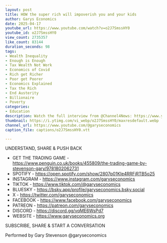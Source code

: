 ```yaml
---
layout: post
title: HOW the super rich will impoverish you and your kids
author: Garys Economics
date: 2025-04-17
youtube_url: https://www.youtube.com/watch?v=o2J7SmssHY0
youtube_id: o2J7SmssHY0
view_count: 2735357
like_count: 83144
duration_seconds: 98
tags:
- Wealth Inequality
- Enough is Enough
- Tax Wealth Not Work
- Economics of Covid
- Rich get Richer
- Poor get Poorer
- Economics Explained
- Tax the Rich
- End Austerity
- Billionaire
- Poverty
categories:
- Education
description: Watch the full interview from @Channel4News: https://www.youtube.com/watch?v=0quhLtBXijM&ab_channel=Channel4News
thumbnail: https://i.ytimg.com/vi_webp/o2J7SmssHY0/maxresdefault.webp
channel_url: https://www.youtube.com/@garyseconomics
caption_file: captions/o2J7SmssHY0.vtt

---
```


UNDERSTAND, SHARE & PUSH BACK

- GET THE TRADING GAME - https://www.penguin.co.uk/books/455809/the-trading-game-by-stevenson-gary/9781802062731
- SPOTIFY - https://open.spotify.com/show/2807p01KIe4RRFjRTB5o25
- INSTAGRAM  - https://www.instagram.com/garyseconomics
- TIKTOK - https://www.tiktok.com/@garyseconomics
- BLUESKY - https://bsky.app/profile/garyseconomics.bsky.social
- X - https://twitter.com/garyseconomics
- FACEBOOK - https://www.facebook.com/garyseconomics
- PATREON - https://patreon.com/garyseconomics
- DISCORD - https://discord.gg/vqME6WsPd7
- WEBSITE - https://www.garyseconomics.org

SUBSCRIBE, SHARE & START A CONVERSATION

Performed by Gary Stevenson
@garyseconomics
